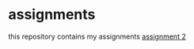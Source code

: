 # assignments
this repository contains my assignments
[assignment 2](https://github.com/AnoukDeSmet/assignments/blob/master/assignment2.ipynb)
